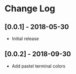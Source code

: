 # Change Log

## [0.0.1] - 2018-05-30
- Initial release

## [0.0.2] - 2018-09-30
- Add pastel terminal colors
